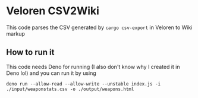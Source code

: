 # Veloren CSV2Wiki

This code parses the CSV generated by `cargo csv-export` in Veloren to Wiki markup

## How to run it
This code needs Deno for running (I also don't know why I created it in Deno lol) and you can run it by using

```console
deno run --allow-read --allow-write --unstable index.js -i ./input/weaponstats.csv -o ./output/weapons.html
```